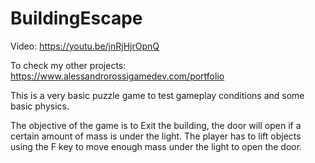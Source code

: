 # BuildingEscape

Video: https://youtu.be/jnRjHjrOpnQ

To check my other projects: https://www.alessandrorossigamedev.com/portfolio

This is a very basic puzzle game to test gameplay conditions and some basic physics.

The objective of the game is to Exit the building, the door will open if a certain amount of mass is under the light. 
The player has to lift objects using the F key to move enough mass under the light to open the door.
